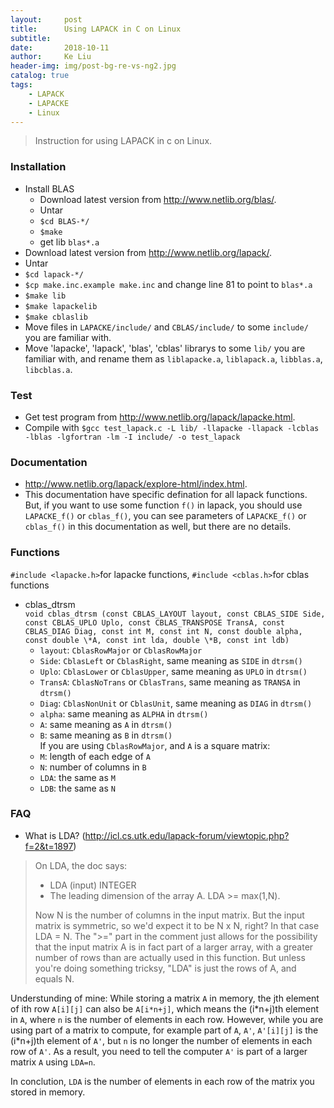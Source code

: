 ```yaml
---
layout:     post
title:      Using LAPACK in C on Linux
subtitle:   
date:       2018-10-11
author:     Ke Liu
header-img: img/post-bg-re-vs-ng2.jpg
catalog: true
tags:
    - LAPACK
    - LAPACKE
    - Linux
---
```


>Instruction for using LAPACK in c on Linux.

### Installation
* Install BLAS
     * Download latest version from http://www.netlib.org/blas/.  
     * Untar   
     * `$cd BLAS-*/`  
     * `$make`  
     * get lib `blas*.a`  
* Download latest version from http://www.netlib.org/lapack/.
* Untar
* `$cd lapack-*/`
* `$cp make.inc.example make.inc` and change line 81 to point to `blas*.a`
* `$make lib`
* `$make lapackelib`
* `$make cblaslib`
* Move files in `LAPACKE/include/` and `CBLAS/include/` to some `include/` you are familiar with. 
* Move 'lapacke', 'lapack', 'blas', 'cblas' librarys to some `lib/` you are familiar with, and rename them as `liblapacke.a`, `liblapack.a`, `libblas.a`, `libcblas.a`.

### Test
* Get test program from http://www.netlib.org/lapack/lapacke.html.
* Compile with `$gcc test_lapack.c -L lib/ -llapacke -llapack -lcblas -lblas -lgfortran -lm -I include/ -o test_lapack` 
      
### Documentation
* http://www.netlib.org/lapack/explore-html/index.html.
* This documentation have specific defination for all lapack functions. But, if you want to use some function `f()` in lapack, you should use `LAPACKE_f()` or `cblas_f()`, you can see parameters of `LAPACKE_f()` or `cblas_f()` in this documentation as well, but there are no details. 

### Functions
`#include <lapacke.h>`for lapacke functions, `#include <cblas.h>`for cblas functions  
- cblas_dtrsm  
`void cblas_dtrsm (const CBLAS_LAYOUT layout, const CBLAS_SIDE Side, const CBLAS_UPLO Uplo, const CBLAS_TRANSPOSE TransA, const CBLAS_DIAG Diag, const int M, const int N, const double alpha, const double \*A, const int lda, double \*B, const int ldb)`   
     - `layout`: `CblasRowMajor` or `CblasRowMajor`   
     - `Side`: `CblasLeft` or `CblasRight`, same meaning as `SIDE` in `dtrsm()`  
     - `Uplo`: `CblasLower` or `CblasUpper`, same meaning as `UPLO` in `dtrsm()`  
     - `TransA`: `CblasNoTrans` or `CblasTrans`, same meaning as `TRANSA` in `dtrsm()`  
     - `Diag`: `CblasNonUnit` or `CblasUnit`, same meaning as `DIAG` in `dtrsm()`  
     - `alpha`: same meaning as `ALPHA` in `dtrsm()`  
     - `A`: same meaning as `A` in `dtrsm()`  
     - `B`: same meaning as `B` in `dtrsm()`  
If you are using `CblasRowMajor`, and `A` is a square matrix:  
     - `M`: length of each edge of `A`  
     - `N`: number of columns in `B`  
     - `LDA`: the same as `M`  
     - `LDB`: the same as `N`  

### FAQ
* What is LDA? (http://icl.cs.utk.edu/lapack-forum/viewtopic.php?f=2&t=1897)  
> On LDA, the doc says:
> - LDA (input) INTEGER  
> - The leading dimension of the array A. LDA >= max(1,N).  
>
> Now N is the number of columns in the input matrix. But the input matrix is symmetric, so we'd expect it to be N x N, right? In that case LDA = N. The ">=" part in the comment just allows for the possibility that the input matrix A is in fact part of a larger array, with a greater number of rows than are actually used in this function. But unless you're doing something tricksy, "LDA" is just the rows of A, and equals N.  
  
  Understunding of mine: While storing a matrix `A` in memory, the jth element of ith row `A[i][j]` can also be `A[i*n+j]`, which means the (i\*n+j)th element in `A`, where `n` is the number of elements in each row. However, while you are using part of a matrix to compute, for example part of `A`, `A'`, `A'[i][j]` is the (i\*n+j)th element of `A'`, but `n` is no longer the number of elements in each row of `A'`. As a result, you need to tell the computer `A'` is part of a larger matrix `A` using `LDA=n`.   
    
  In conclution, `LDA` is the number of elements in each row of the matrix you stored in memory.  
